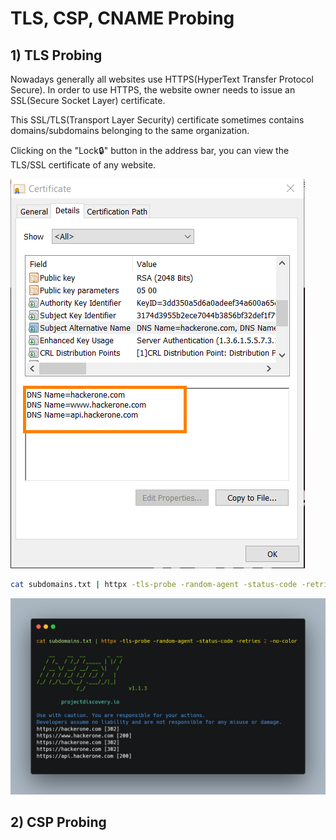 # TLS, CSP, CNAME Probing

## 1) TLS Probing

Nowadays generally all websites use HTTPS(HyperText Transfer Protocol Secure). In order to use HTTPS, the website owner needs to issue an SSL(Secure Socket Layer) certificate.

This SSL/TLS(Transport Layer Security) certificate sometimes contains domains/subdomains belonging to the same organization.

Clicking on the "Lock🔒" button in the address bar, you can view the TLS/SSL certificate of any website.

![Hackerone.com contain these subdomains in its TLS certificate](../../.gitbook/assets/TLS.png)



```bash
cat subdomains.txt | httpx -tls-probe -random-agent -status-code -retries 2 -no-color | anew tls_probed.txt | cut -d ' ' -f1 | unfurl -u domains | anew -q tls_subdomains.txt
```



![](<../../.gitbook/assets/tls probing.png>)



## 2) CSP Probing



